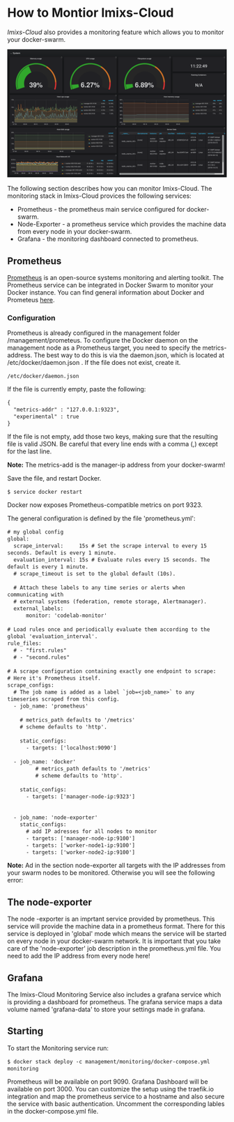 # How to Montior Imixs-Cloud

_Imixs-Cloud_ also provides a monitoring feature which allows you to monitor your docker-swarm.

<img src="./imixs-cloud-04.png" />

The following section describes how you can monitor Imixs-Cloud. The monitoring stack in Imixs-Cloud provices the following services:

 * Prometheus - the prometheus main service configured for docker-swarm.
 * Node-Exporter - a prometheus service which provides the machine data from every node in your docker-swarm.
 * Grafana - the monitoring dashboard connected to prometheus.

## Prometheus

[Prometheus](https://prometheus.io/) is an open-source systems monitoring and alerting toolkit. 
The Prometheus service can be integrated in Docker Swarm to monitor your Docker instance. You can find general information about Docker and Prometeus [here](https://docs.docker.com/config/thirdparty/prometheus/). 

### Configuration

Prometheus is already configured in the management folder /management/prometeus. 
To configure the Docker daemon on the management node as a Prometheus target, you need to specify the metrics-address. 
The best way to do this is via the daemon.json, which is located at /etc/docker/daemon.json . If the file does not exist, create it.

    /etc/docker/daemon.json

If the file is currently empty, paste the following:

	{
	  "metrics-addr" : "127.0.0.1:9323",
	  "experimental" : true
	}

If the file is not empty, add those two keys, making sure that the resulting file is valid JSON. Be careful that every line ends with a comma (,) except for the last line.

**Note:** The metrics-add is the manager-ip address from your docker-swarm!

Save the file, and restart Docker.

	$ service docker restart

Docker now exposes Prometheus-compatible metrics on port 9323.

The general configuration is defined by the file 'prometheus.yml':

	# my global config
	global:
	  scrape_interval:     15s # Set the scrape interval to every 15 seconds. Default is every 1 minute.
	  evaluation_interval: 15s # Evaluate rules every 15 seconds. The default is every 1 minute.
	  # scrape_timeout is set to the global default (10s).
	
	  # Attach these labels to any time series or alerts when communicating with
	  # external systems (federation, remote storage, Alertmanager).
	  external_labels:
	      monitor: 'codelab-monitor'
	
	# Load rules once and periodically evaluate them according to the global 'evaluation_interval'.
	rule_files:
	  # - "first.rules"
	  # - "second.rules"
	
	# A scrape configuration containing exactly one endpoint to scrape:
	# Here it's Prometheus itself.
	scrape_configs:
	  # The job name is added as a label `job=<job_name>` to any timeseries scraped from this config.
	  - job_name: 'prometheus'
	
	    # metrics_path defaults to '/metrics'
	    # scheme defaults to 'http'.
	
	    static_configs:
	      - targets: ['localhost:9090']
	
	  - job_name: 'docker'
	         # metrics_path defaults to '/metrics'
	         # scheme defaults to 'http'.
	
	    static_configs:
	      - targets: ['manager-node-ip:9323']
	    
	      
	  - job_name: 'node-exporter'
	    static_configs:
	      # add IP adresses for all nodes to monitor
	      - targets: ['manager-node-ip:9100']
	      - targets: ['worker-node1-ip:9100']
	      - targets: ['worker-node2-ip:9100']	


**Note:** Ad in the section node-exporter all targets with the IP addresses from your swarm nodes to be monitored.  Otherwise you will see the following error:

## The node-exporter

The node -exporter is an imprtant service provided by prometheus. This service will provide the machine data in a prometheus format. There for this service is deployed in 'global' mode which means the service will be started on every node in your docker-swarm network. It is important that you take care of the 'node-exporter' job description in the prometheus.yml file. You need to add the IP address from every node here! 

## Grafana

The Imixs-Cloud Monitoring Service also includes a grafana service which is providing a dashboard for prometheus.
The grafana service maps a data volume named 'grafana-data' to store your settings made in grafana. 



## Starting 

To start the Monitoring service run:

	$ docker stack deploy -c management/monitoring/docker-compose.yml monitoring

Prometheus will be available on port 9090. Grafana Dashboard will be available on port 3000.
You can customize the setup using the traefik.io integration and map the prometheus service to a hostname and also secure the service with basic authentication. Uncomment the corresponding lables in the docker-compose.yml file. 
